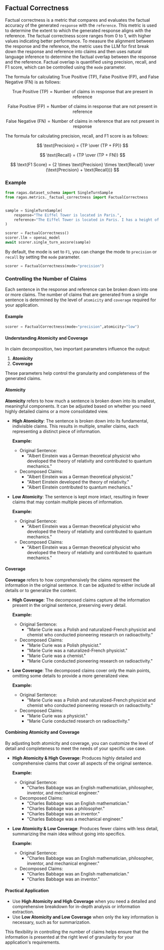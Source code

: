 ## Factual Correctness

Factual correctness is a metric that compares and evaluates the factual accuracy of the generated `response` with the `reference`. This metric is used to determine the extent to which the generated response aligns with the reference. The factual correctness score ranges from 0 to 1, with higher values indicating better performance. To measure the alignment between the response and the reference, the metric uses the LLM for first break down the response and reference into claims and then uses natural language inference to determine the factual overlap between the response and the reference. Factual overlap is quantified using precision, recall, and F1 score, which can be controlled using the `mode` parameter.

The formula for calculating True Positive (TP), False Positive (FP), and False Negative (FN) is as follows:

$$
\text{True Positive (TP)} = \text{Number of claims in response that are present in reference}
$$

$$
\text{False Positive (FP)} = \text{Number of claims in response that are not present in reference}
$$

$$
\text{False Negative (FN)} = \text{Number of claims in reference that are not present in response}
$$

The formula for calculating precision, recall, and F1 score is as follows:

$$
\text{Precision} = {TP \over (TP + FP)}
$$

$$
\text{Recall} = {TP \over (TP + FN)}
$$

$$
\text{F1 Score} = {2 \times \text{Precision} \times \text{Recall} \over (\text{Precision} + \text{Recall})}
$$

### Example

```python
from ragas.dataset_schema import SingleTurnSample
from ragas.metrics._factual_correctness import FactualCorrectness


sample = SingleTurnSample(
    response="The Eiffel Tower is located in Paris.",
    reference="The Eiffel Tower is located in Paris. I has a height of 1000ft."
)

scorer = FactualCorrectness()
scorer.llm = openai_model
await scorer.single_turn_ascore(sample)
```

By default, the mode is set to `F1`, you can change the mode to `precision` or `recall` by setting the `mode` parameter.

```python
scorer = FactualCorrectness(mode="precision")
```

### Controlling the Number of Claims

Each sentence in the response and reference can be broken down into one or more claims. The number of claims that are generated from a single sentence is determined by the level of `atomicity` and `coverage` required for your application.


#### Example

```python
scorer = FactualCorrectness(mode="precision",atomicity="low")
```


#### Understanding Atomicity and Coverage

In claim decomposition, two important parameters influence the output:

1. **Atomicity**
2. **Coverage**

These parameters help control the granularity and completeness of the generated claims.

#### Atomicity

**Atomicity** refers to how much a sentence is broken down into its smallest, meaningful components. It can be adjusted based on whether you need highly detailed claims or a more consolidated view.

- **High Atomicity**: The sentence is broken down into its fundamental, indivisible claims. This results in multiple, smaller claims, each representing a distinct piece of information.
  
  **Example:**
  - Original Sentence: 
    - "Albert Einstein was a German theoretical physicist who developed the theory of relativity and contributed to quantum mechanics."
  - Decomposed Claims:
    - "Albert Einstein was a German theoretical physicist."
    - "Albert Einstein developed the theory of relativity."
    - "Albert Einstein contributed to quantum mechanics."

- **Low Atomicity**: The sentence is kept more intact, resulting in fewer claims that may contain multiple pieces of information.
  
  **Example:**
  - Original Sentence:
    - "Albert Einstein was a German theoretical physicist who developed the theory of relativity and contributed to quantum mechanics."
  - Decomposed Claims:
    - "Albert Einstein was a German theoretical physicist who developed the theory of relativity and contributed to quantum mechanics."

#### Coverage

**Coverage** refers to how comprehensively the claims represent the information in the original sentence. It can be adjusted to either include all details or to generalize the content.

- **High Coverage**: The decomposed claims capture all the information present in the original sentence, preserving every detail.
  
  **Example:**
  - Original Sentence: 
    - "Marie Curie was a Polish and naturalized-French physicist and chemist who conducted pioneering research on radioactivity."
  - Decomposed Claims:
    - "Marie Curie was a Polish physicist."
    - "Marie Curie was a naturalized-French physicist."
    - "Marie Curie was a chemist."
    - "Marie Curie conducted pioneering research on radioactivity."

- **Low Coverage**: The decomposed claims cover only the main points, omitting some details to provide a more generalized view.
  
  **Example:**
  - Original Sentence:
    - "Marie Curie was a Polish and naturalized-French physicist and chemist who conducted pioneering research on radioactivity."
  - Decomposed Claims:
    - "Marie Curie was a physicist."
    - "Marie Curie conducted research on radioactivity."

#### Combining Atomicity and Coverage

By adjusting both atomicity and coverage, you can customize the level of detail and completeness to meet the needs of your specific use case.

- **High Atomicity & High Coverage**: Produces highly detailed and comprehensive claims that cover all aspects of the original sentence.

  **Example:**
  - Original Sentence:
    - "Charles Babbage was an English mathematician, philosopher, inventor, and mechanical engineer."
  - Decomposed Claims:
    - "Charles Babbage was an English mathematician."
    - "Charles Babbage was a philosopher."
    - "Charles Babbage was an inventor."
    - "Charles Babbage was a mechanical engineer."

- **Low Atomicity & Low Coverage**: Produces fewer claims with less detail, summarizing the main idea without going into specifics.

  **Example:**
  - Original Sentence:
    - "Charles Babbage was an English mathematician, philosopher, inventor, and mechanical engineer."
  - Decomposed Claims:
    - "Charles Babbage was an English mathematician."
    - "Charles Babbage was an inventor."

#### Practical Application

- Use **High Atomicity and High Coverage** when you need a detailed and comprehensive breakdown for in-depth analysis or information extraction.
- Use **Low Atomicity and Low Coverage** when only the key information is necessary, such as for summarization.

This flexibility in controlling the number of claims helps ensure that the information is presented at the right level of granularity for your application's requirements.
